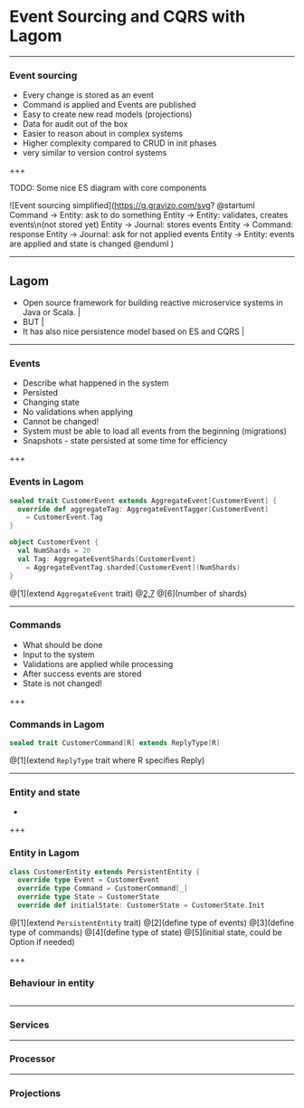 # Event Sourcing and CQRS with Lagom

---

### Event sourcing

- Every change is stored as an event
- Command is applied and Events are published
- Easy to create new read models (projections)
- Data for audit out of the box
- Easier to reason about in complex systems
- Higher complexity compared to CRUD in init phases
- very similar to version control systems

+++

TODO: Some nice ES diagram with core components

![Event sourcing simplified](https://g.gravizo.com/svg?
    @startuml
    Command -> Entity: ask to do something
    Entity -> Entity: validates, creates events\n(not stored yet)
    Entity -> Journal: stores events
    Entity -> Command: response
    Entity -> Journal: ask for not applied events
    Entity -> Entity: events are applied and state is changed
    @enduml
)

---

## Lagom

- Open source framework for building reactive microservice systems in Java or Scala. |
- BUT |
- It has also nice persistence model based on ES and CQRS |

---

### Events

- Describe what happened in the system
- Persisted
- Changing state
- No validations when applying
- Cannot be changed!
- System must be able to load all events from the beginning (migrations)
- Snapshots - state persisted at some time for efficiency

+++

### Events in Lagom

```scala
sealed trait CustomerEvent extends AggregateEvent[CustomerEvent] {
  override def aggregateTag: AggregateEventTagger[CustomerEvent] 
    = CustomerEvent.Tag
}

object CustomerEvent {
  val NumShards = 20
  val Tag: AggregateEventShards[CustomerEvent]
    = AggregateEventTag.sharded[CustomerEvent](NumShards)
}
```
@[1](extend `AggregateEvent` trait)
@[2,7](aggregateTag)
@[6](number of shards)

---

### Commands

- What should be done 
- Input to the system
- Validations are applied while processing
- After success events are stored
- State is not changed!

+++

### Commands in Lagom 

```scala
sealed trait CustomerCommand[R] extends ReplyType[R]
```

@[1](extend `ReplyType` trait where R specifies Reply)

---

### Entity and state

- 

+++

### Entity in Lagom

```scala
class CustomerEntity extends PersistentEntity {
  override type Event = CustomerEvent
  override type Command = CustomerCommand[_]
  override type State = CustomerState
  override def initialState: CustomerState = CustomerState.Init
```

@[1](extend `PersistentEntity` trait)
@[2](define type of events)
@[3](define type of commands)
@[4](define type of state)
@[5](initial state, could be Option if needed)

+++

### Behaviour in entity

```scala

```

---

### Services

---

### Processor

---

### Projections